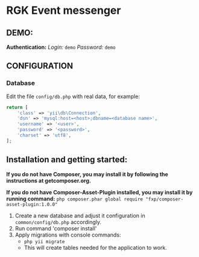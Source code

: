 ﻿RGK Event messenger
============================

DEMO:
-----

**Authentication:**
_Login:_ `demo`
_Password:_ `demo`

CONFIGURATION
-------------

### Database

Edit the file `config/db.php` with real data, for example:

```php
return [
    'class' => 'yii\db\Connection',
    'dsn' => 'mysql:host=<host>;dbname=<database name>',
    'username' => '<user>',
    'password' => '<password>',
    'charset' => 'utf8',
];
```

Installation and getting started:
---------------------------------

**If you do not have Composer, you may install it by following the instructions at getcomposer.org.**

**If you do not have Composer-Asset-Plugin installed, you may install it by running command:** `php composer.phar global require "fxp/composer-asset-plugin:1.0.0"`

1. Create a new database and adjust it configuration in `common/config/db.php` accordingly.
2. Run command 'composer install'
3. Apply migrations with console commands:
   - `php yii migrate`
   - This will create tables needed for the application to work.